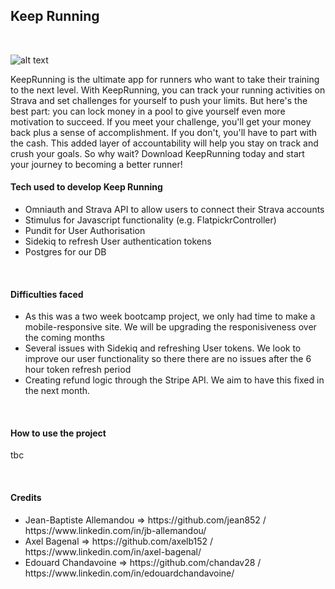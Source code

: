 <h2>Keep Running</h2> 

<br>

![alt text](https://www.keeprunning.app/assets/keeprunninglogo-aa51b97f1f06005b0f52b28a3cf2cccdcdcd48a12fc4cd2f4c0d3fbb54082df2.png)

<p>KeepRunning is the ultimate app for runners who want to take their training to the next level. With KeepRunning, you can track your running activities on Strava and set challenges for yourself to push your limits. But here's the best part: you can lock money in a pool to give yourself even more motivation to succeed. If you meet your challenge, you'll get your money back plus a sense of accomplishment. If you don't, you'll have to part with the cash. This added layer of accountability will help you stay on track and crush your goals. So why wait? Download KeepRunning today and start your journey to becoming a better runner!</p>

<h4>Tech used to develop Keep Running</h4>
<ul>
  <li>Omniauth and Strava API to allow users to connect their Strava accounts</li>
  <li>Stimulus for Javascript functionality (e.g. FlatpickrController)</li>
  <li>Pundit for User Authorisation</li>
  <li>Sidekiq to refresh User authentication tokens</li>
  <li>Postgres for our DB</li>
</ul>
 
<br>

<h4>Difficulties faced</h4>
<ul>
  <li>As this was a two week bootcamp project, we only had time to make a mobile-responsive site. We will be upgrading the responisiveness over the coming months</li>
  <li>Several issues with Sidekiq and refreshing User tokens. We look to improve our user functionality so there there are no issues after the 6 hour token refresh period</li>
  <li>Creating refund logic through the Stripe API. We aim to have this fixed in the next month.</li>
  </ul>
 
<br>

<h4>How to use the project</h4>

<p>tbc</p>

<br>

<h4>Credits</h4>
<ul>
  <li>Jean-Baptiste Allemandou => https://github.com/jean852 / https://www.linkedin.com/in/jb-allemandou/</li>
  <li>Axel Bagenal => https://github.com/axelb152 / https://www.linkedin.com/in/axel-bagenal/</li>
  <li>Edouard Chandavoine => https://github.com/chandav28 / https://www.linkedin.com/in/edouardchandavoine/</li>
 </ul>
